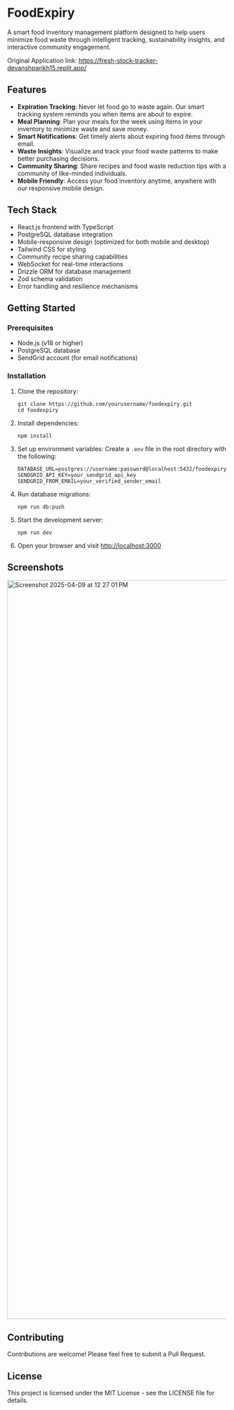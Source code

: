# FoodExpiry

A smart food inventory management platform designed to help users minimize food waste through intelligent tracking, sustainability insights, and interactive community engagement.

Original Application link: https://fresh-stock-tracker-devanshparikh15.replit.app/

## Features

- **Expiration Tracking**: Never let food go to waste again. Our smart tracking system reminds you when items are about to expire.
- **Meal Planning**: Plan your meals for the week using items in your inventory to minimize waste and save money.
- **Smart Notifications**: Get timely alerts about expiring food items through email.
- **Waste Insights**: Visualize and track your food waste patterns to make better purchasing decisions.
- **Community Sharing**: Share recipes and food waste reduction tips with a community of like-minded individuals.
- **Mobile Friendly**: Access your food inventory anytime, anywhere with our responsive mobile design.

## Tech Stack

- React.js frontend with TypeScript
- PostgreSQL database integration
- Mobile-responsive design (optimized for both mobile and desktop)
- Tailwind CSS for styling
- Community recipe sharing capabilities
- WebSocket for real-time interactions
- Drizzle ORM for database management
- Zod schema validation
- Error handling and resilience mechanisms

## Getting Started

### Prerequisites

- Node.js (v18 or higher)
- PostgreSQL database
- SendGrid account (for email notifications)

### Installation

1. Clone the repository:
   ```
   git clone https://github.com/yourusername/foodexpiry.git
   cd foodexpiry
   ```

2. Install dependencies:
   ```
   npm install
   ```

3. Set up environment variables:
   Create a `.env` file in the root directory with the following:
   ```
   DATABASE_URL=postgres://username:password@localhost:5432/foodexpiry
   SENDGRID_API_KEY=your_sendgrid_api_key
   SENDGRID_FROM_EMAIL=your_verified_sender_email
   ```

4. Run database migrations:
   ```
   npm run db:push
   ```

5. Start the development server:
   ```
   npm run dev
   ```

6. Open your browser and visit [http://localhost:3000](http://localhost:3000)

## Screenshots

<img width="1695" alt="Screenshot 2025-04-09 at 12 27 01 PM" src="https://github.com/user-attachments/assets/d2177fdc-6a99-4101-9a3f-89e575dd5516" />


## Contributing

Contributions are welcome! Please feel free to submit a Pull Request.

## License

This project is licensed under the MIT License - see the LICENSE file for details.
